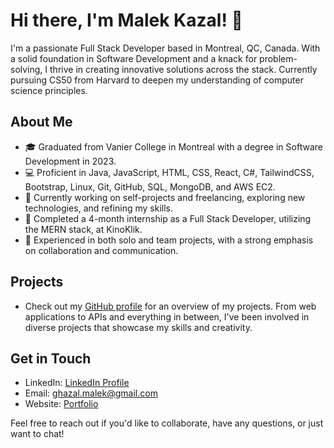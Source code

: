 # Hi there, I'm Malek Kazal! 👋

I'm a passionate Full Stack Developer based in Montreal, QC, Canada. With a solid foundation in Software Development and a knack for problem-solving, I thrive in creating innovative solutions across the stack. Currently pursuing CS50 from Harvard to deepen my understanding of computer science principles.

## About Me

- 🎓 Graduated from Vanier College in Montreal with a degree in Software Development in 2023.
- 💻 Proficient in Java, JavaScript, HTML, CSS, React, C#, TailwindCSS, Bootstrap, Linux, Git, GitHub, SQL, MongoDB, and AWS EC2.
- 🔭 Currently working on self-projects and freelancing, exploring new technologies, and refining my skills.
- 💼 Completed a 4-month internship as a Full Stack Developer, utilizing the MERN stack, at KinoKlik.
- 🚀 Experienced in both solo and team projects, with a strong emphasis on collaboration and communication.

## Projects

- Check out my [GitHub profile](https://github.com/MalekGhazal) for an overview of my projects. From web applications to APIs and everything in between, I've been involved in diverse projects that showcase my skills and creativity.

## Get in Touch

- LinkedIn: [LinkedIn Profile](https://www.linkedin.com/in/malekghazal/)
- Email: ghazal.malek@gmail.com
- Website: [Portfolio](https://malekghazal.com/)

Feel free to reach out if you'd like to collaborate, have any questions, or just want to chat!
